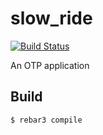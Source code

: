 slow_ride
=====

[![Build Status](https://travis-ci.org/binarin/slow_ride.svg?branch=master)](https://travis-ci.org/binarin/slow_ride)

An OTP application

Build
-----

    $ rebar3 compile
